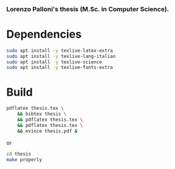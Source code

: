 ### Lorenzo Palloni's thesis (M.Sc. in Computer Science).

# Dependencies
```sh
sudo apt install -y texlive-latex-extra
sudo apt install -y texlive-lang-italian
sudo apt install -y texlive-science
sudo apt install -y texlive-fonts-extra
```

# Build
```sh
pdflatex thesis.tex \
	&& bibtex thesis \
	&& pdflatex thesis.tex \
	&& pdflatex thesis.tex \
	&& evince thesis.pdf &
```

or

```sh
cd thesis
make properly
```

